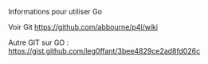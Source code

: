 Informations pour utiliser Go

Voir Git  https://github.com/abbourne/p4l/wiki

Autre GIT sur GO : https://gist.github.com/leg0ffant/3bee4829ce2ad8fd026c
